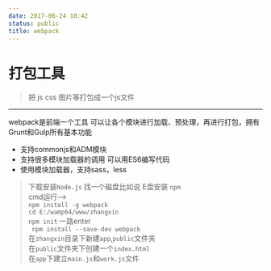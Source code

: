 ```yaml
---
date: 2017-06-24 18:42
status: public
title: webpack
---
```


# 打包工具
> 把 js css 图片等打包成一个js文件

-----
webpack是前端一个工具 可以让各个模块进行加载、预处理，再进行打包，拥有Grunt和Gulp所有基本功能
* 支持commonjs和ADM模块
* 支持很多模块加载器的调用 可以用ES6编写代码
* 使用模块加载器，支持sass，less

> 下载安装`Node.js`  找一个磁盘比如说 E盘安装 `npm`<br>
>  cmd运行--> <br>
>  `npm install -g webpack`<br>
>  `cd E:/wamp64/www/zhangxin` <br>
>  `npm init` 一路enter<br>
>  ` npm install --save-dev webpack`<br>
>   在`zhangxin`目录下新建`app`,`public`文件夹<br>
>   在`public`文件夹下创建一个`index.html`<br>
>   在`app`下建立`main.js`和`work.js`文件<br>
